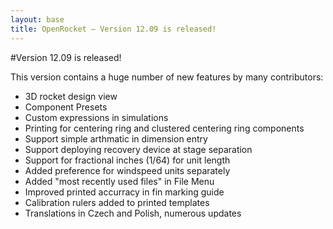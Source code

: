 ```yaml
---
layout: base
title: OpenRocket — Version 12.09 is released!
---
```


#Version 12.09 is released!

This version contains a huge number of new features by many contributors:

 - 3D rocket design view
 - Component Presets
 - Custom expressions in simulations
 - Printing for centering ring and clustered centering ring components
 - Support simple arthmatic in dimension entry
 - Support deploying recovery device at stage separation
 - Support for fractional inches (1/64) for unit length
 - Added preference for windspeed units separately
 - Added "most recently used files" in File Menu
 - Improved printed accurracy in fin marking guide
 - Calibration rulers added to printed templates
 - Translations in Czech and Polish, numerous updates
